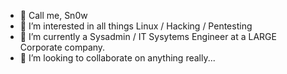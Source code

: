 - 👋 Call me, Sn0w
- 👀 I’m interested in all things Linux / Hacking / Pentesting
- 🌱 I’m currently a Sysadmin / IT Sysytems Engineer at a LARGE Corporate company. 
- 💞️ I’m looking to collaborate on anything really...
<!---
Linux-Sn0w/Linux-Sn0w is a ✨ special ✨ repository because its `README.md` (this file) appears on your GitHub profile.
You can click the Preview link to take a look at your changes.
--->
